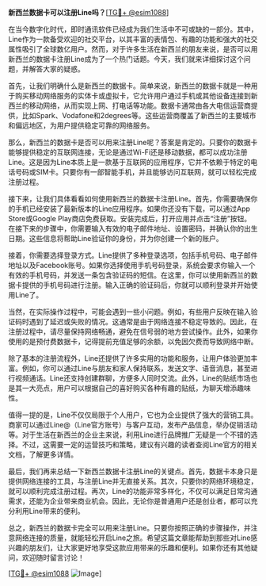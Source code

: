 **新西兰数据卡可以注册Line吗？**[[TG💪+ @esim1088](https://t.me/s/esim1088)]

在当今数字化时代，即时通讯软件已经成为我们生活中不可或缺的一部分。其中，Line作为一款备受欢迎的社交平台，以其丰富的表情包、有趣的功能和强大的社交属性吸引了全球数亿用户。然而，对于许多生活在新西兰的朋友来说，是否可以用新西兰的数据卡注册Line成为了一个热门话题。今天，我们就来详细探讨这个问题，并解答大家的疑惑。

首先，让我们明确什么是新西兰的数据卡。简单来说，新西兰的数据卡就是一种用于购买移动网络服务的实体卡或虚拟卡，它允许用户通过手机或其他设备连接到新西兰的移动网络，从而实现上网、打电话等功能。数据卡通常由各大电信运营商提供，比如Spark、Vodafone和2degrees等。这些运营商覆盖了新西兰的主要城市和偏远地区，为用户提供稳定可靠的网络服务。

那么，新西兰的数据卡是否可以用来注册Line呢？答案是肯定的。只要你的数据卡能够提供稳定的互联网连接，无论是通过Wi-Fi还是移动数据，都可以成功注册Line。这是因为Line本质上是一款基于互联网的应用程序，它并不依赖于特定的电话号码或SIM卡。只要你有一部智能手机，并且能够访问互联网，就可以轻松完成注册过程。

接下来，让我们具体看看如何使用新西兰的数据卡注册Line。首先，你需要确保你的手机已经安装了最新版本的Line应用程序。如果你还没有下载，可以通过App Store或Google Play商店免费获取。安装完成后，打开应用并点击“注册”按钮。在接下来的步骤中，你需要输入有效的电子邮件地址、设置密码，并确认你的出生日期。这些信息将帮助Line验证你的身份，并为你创建一个新的账户。

接着，你需要选择登录方式。Line提供了多种登录选项，包括手机号码、电子邮件地址以及Facebook账号。如果你选择使用手机号码登录，系统会要求你输入一个有效的手机号码，并发送一条包含验证码的短信。在这里，你可以使用新西兰的数据卡提供的手机号码进行注册。输入正确的验证码后，你就可以顺利登录并开始使用Line了。

当然，在实际操作过程中，可能会遇到一些小问题。例如，有些用户反映在输入验证码时遇到了延迟或失败的情况。这通常是由于网络连接不稳定导致的。因此，在注册过程中，请尽量保持网络畅通，避免在信号弱的地方尝试操作。此外，如果你使用的是预付费数据卡，记得提前充值足够的余额，以免因欠费而导致网络中断。

除了基本的注册流程外，Line还提供了许多实用的功能和服务，让用户体验更加丰富。例如，你可以通过Line与朋友和家人保持联系，发送文字、语音消息，甚至进行视频通话。Line还支持创建群聊，方便多人同时交流。此外，Line的贴纸市场也是其一大亮点，用户可以根据自己的喜好购买各种有趣的贴纸，为聊天增添趣味性。

值得一提的是，Line不仅仅局限于个人用户，它也为企业提供了强大的营销工具。商家可以通过Line@（Line官方账号）与客户互动，发布产品信息，举办促销活动等。对于生活在新西兰的企业主来说，利用Line进行品牌推广无疑是一个不错的选择。不过，这需要一定的运营技巧和策略，建议有兴趣的读者查阅Line官方的相关文档，了解更多详情。

最后，我们再来总结一下新西兰数据卡注册Line的关键点。首先，数据卡本身只是提供网络连接的工具，与注册Line并无直接关系。其次，只要你的网络环境稳定，就可以顺利完成注册过程。再次，Line的功能非常多样化，不仅可以满足日常沟通需求，还能为企业带来商业机会。因此，无论你是普通用户还是创业者，都可以充分利用Line带来的便利。

总之，新西兰的数据卡完全可以用来注册Line。只要你按照正确的步骤操作，并注意网络连接的质量，就能轻松开启Line之旅。希望这篇文章能帮助到那些对Line感兴趣的朋友们，让大家更好地享受这款应用带来的乐趣和便利。如果你还有其他疑问，欢迎随时留言讨论！

[[TG💪+ @esim1088](https://t.me/s/esim1088) ![Image](https://i.postimg.cc/4NQfJmqS/Snipaste-2025-05-13-00-14-12.png)]